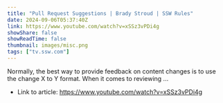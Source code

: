```yaml
---
title: "Pull Request Suggestions | Brady Stroud | SSW Rules"
date: 2024-09-06T05:37:40Z
link: https://www.youtube.com/watch?v=xSSz3vPDi4g
showShare: false
showReadTime: false
thumbnail: images/misc.png
tags: ["tv.ssw.com"]
---
```

Normally, the best way to provide feedback on content changes is to use the change X to Y format. When it comes to reviewing ...

- Link to article: https://www.youtube.com/watch?v=xSSz3vPDi4g